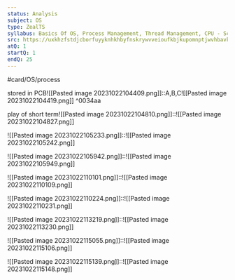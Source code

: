 ```yaml
---
status: Analysis
subject: OS
type: ZealTS
syllabus: Basics Of OS, Process Management, Thread Management, CPU - Scheduling
src: https://uxkhzfstdjcborfuyyknhkhbyfnskrywvveioufkbjkupomnptjwvhbavkysuhi.vercel.app/solution.html?testId=6285ec386a69976a898c3c9a&test_id=26
atQ: 1
startQ: 1
endQ: 25
---
```

#card/OS/process 

stored in PCB![[Pasted image 20231022104409.png]]::A,B,C![[Pasted image 20231022104419.png]] ^0034aa

play of short term![[Pasted image 20231022104810.png]]::![[Pasted image 20231022104827.png]]

![[Pasted image 20231022105233.png]]::![[Pasted image 20231022105242.png]]

![[Pasted image 20231022105942.png]]::![[Pasted image 20231022105949.png]]


![[Pasted image 20231022110101.png]]::![[Pasted image 20231022110109.png]]


![[Pasted image 20231022110224.png]]::![[Pasted image 20231022110231.png]]


![[Pasted image 20231022113219.png]]::![[Pasted image 20231022113230.png]]

![[Pasted image 20231022115055.png]]::![[Pasted image 20231022115106.png]]


![[Pasted image 20231022115139.png]]::![[Pasted image 20231022115148.png]]

